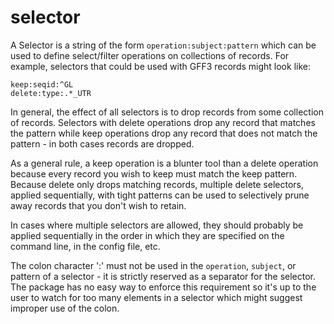 # selector

A Selector is a string of the form `operation:subject:pattern` which can
be used to define select/filter operations on collections of records.
For example, selectors that could be used with GFF3 records might look
like:
```
keep:seqid:^GL
delete:type:.*_UTR
```

In general, the effect of all selectors is to drop records from some
collection of records. Selectors with delete operations drop any record
that matches the pattern while keep operations drop any record that does
not match the pattern - in both cases records are dropped.

As a general rule, a keep operation is a blunter tool than a delete
operation because every record you wish to keep must match the keep
pattern. Because delete only drops matching records, multiple delete 
selectors, applied sequentially, with tight patterns can be used to
selectively prune away records that you don't wish to retain.

In cases where multiple selectors are allowed, they should probably be
applied sequentially in the order in which they are specified on the
command line, in the config file, etc.

The colon character ':' must not be used in the `operation`, `subject`,
or pattern of a selector - it is strictly reserved as a separator for the
selector. The package has no easy way to enforce this requirement so
it's up to the user to watch for too many elements in a selector which
might suggest improper use of the colon.
